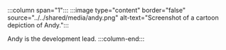 :::column span="1":::
:::image type="content" border="false" source="../../shared/media/andy.png" alt-text="Screenshot of a cartoon depiction of Andy.":::

Andy is the development lead.
:::column-end:::